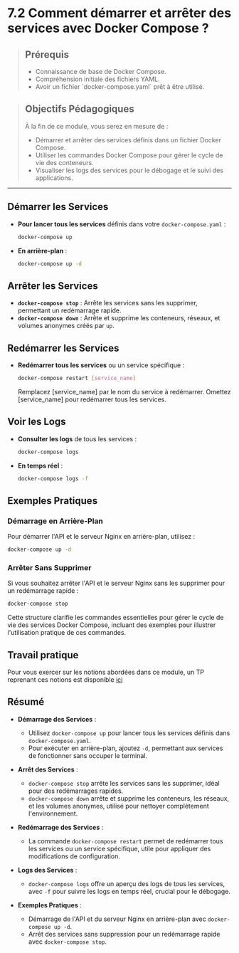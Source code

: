 # 7.2 Comment démarrer et arrêter des services avec Docker Compose ?

<blockquote>
  <h2>Prérequis</h2>
  <ul>
    <li>Connaissance de base de Docker Compose.</li>
    <li>Compréhension initiale des fichiers YAML.</li>
    <li>Avoir un fichier `docker-compose.yaml` prêt à être utilisé.</li>
  </ul>
</blockquote>

<blockquote>
  <h2>Objectifs Pédagogiques</h2>
  <p>À la fin de ce module, vous serez en mesure de :</p>
  <ul>
    <li>Démarrer et arrêter des services définis dans un fichier Docker Compose.</li>
    <li>Utiliser les commandes Docker Compose pour gérer le cycle de vie des conteneurs.</li>
    <li>Visualiser les logs des services pour le débogage et le suivi des applications.</li>
  </ul>
</blockquote>

---

## Démarrer les Services

- **Pour lancer tous les services** définis dans votre `docker-compose.yaml` :
  ```bash
  docker-compose up
  ```
- **En arrière-plan** :
  ```bash
  docker-compose up -d
  ```

## Arrêter les Services

- **`docker-compose stop`** : Arrête les services sans les supprimer, permettant un redémarrage rapide.
- **`docker-compose down`** : Arrête et supprime les conteneurs, réseaux, et volumes anonymes créés par `up`.

## Redémarrer les Services

- **Redémarrer tous les services** ou un service spécifique :
  ```bash
  docker-compose restart [service_name]
  ```
    Remplacez [service_name] par le nom du service à redémarrer. Omettez [service_name] pour redémarrer tous les services.

## Voir les Logs

- **Consulter les logs** de tous les services :
  ```bash
  docker-compose logs
  ```
- **En temps réel** :
  ```bash
  docker-compose logs -f
  ```

## Exemples Pratiques

### Démarrage en Arrière-Plan

Pour démarrer l'API et le serveur Nginx en arrière-plan, utilisez :

```bash
docker-compose up -d
```

### Arrêter Sans Supprimer

Si vous souhaitez arrêter l'API et le serveur Nginx sans les supprimer pour un redémarrage rapide :

```bash
docker-compose stop
```

Cette structure clarifie les commandes essentielles pour gérer le cycle de vie des services Docker Compose, incluant des exemples pour illustrer l'utilisation pratique de ces commandes.

## Travail pratique

Pour vous exercer sur les notions abordées dans ce module, un TP reprenant ces notions est disponible <a href='./7.3-Travail-Pratique.md'>ici</a>


## Résumé

- **Démarrage des Services** :
  - Utilisez `docker-compose up` pour lancer tous les services définis dans `docker-compose.yaml`.
  - Pour exécuter en arrière-plan, ajoutez `-d`, permettant aux services de fonctionner sans occuper le terminal.

- **Arrêt des Services** :
  - `docker-compose stop` arrête les services sans les supprimer, idéal pour des redémarrages rapides.
  - `docker-compose down` arrête et supprime les conteneurs, les réseaux, et les volumes anonymes, utilisé pour nettoyer complètement l'environnement.

- **Redémarrage des Services** :
  - La commande `docker-compose restart` permet de redémarrer tous les services ou un service spécifique, utile pour appliquer des modifications de configuration.

- **Logs des Services** :
  - `docker-compose logs` offre un aperçu des logs de tous les services, avec `-f` pour suivre les logs en temps réel, crucial pour le débogage.

- **Exemples Pratiques** :
  - Démarrage de l'API et du serveur Nginx en arrière-plan avec `docker-compose up -d`.
  - Arrêt des services sans suppression pour un redémarrage rapide avec `docker-compose stop`.

